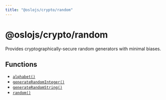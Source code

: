 ```yaml
---
title: "@oslojs/crypto/random"
---
```


# @oslojs/crypto/random

Provides cryptographically-secure random generators with minimal biases.

## Functions

- [`alphabet()`](/reference/random/alphabet)
- [`generateRandomInteger()`](/reference/random/generateRandomInteger)
- [`generateRandomString()`](/reference/random/generateRandomString)
- [`random()`](/reference/random/random)
